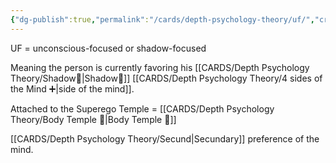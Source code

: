 ```yaml
---
{"dg-publish":true,"permalink":"/cards/depth-psychology-theory/uf/","created":"2023-01-12T14:00:14.796+01:00","updated":"2023-04-24T20:03:50.928+02:00"}
---
```



UF = unconscious-focused or shadow-focused

Meaning the person is currently favoring his [[CARDS/Depth Psychology Theory/Shadow👤\|Shadow👤]] [[CARDS/Depth Psychology Theory/4 sides of the Mind ➕\|side of the mind]]. 

Attached to the Superego Temple = [[CARDS/Depth Psychology Theory/Body Temple 🌳\|Body Temple 🌳]]

[[CARDS/Depth Psychology Theory/Secund\|Secundary]] preference of the mind. 